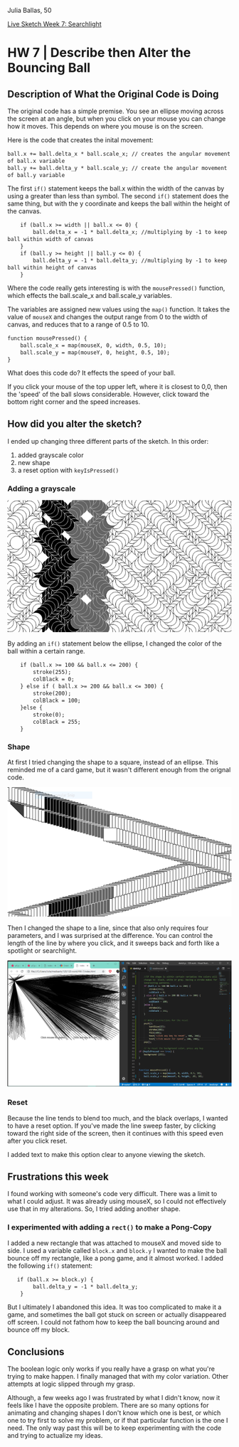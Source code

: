 Julia Ballas, 50

[Live Sketch Week 7: Searchlight](https://jballas.github.io/120-work/HW-7/index.html)


# HW 7 | Describe then Alter the Bouncing Ball

## Description of What the Original Code is Doing

<!--
--This is a Comment Block--

Please describe what the original code is doing.

Why is it working the way it is?
What does each line do?
How can you make the ball change direction?

-->
The original code has a simple premise. You see an ellipse moving across the screen at an angle, but when you click on your mouse you can change how it moves. This depends on where you mouse is on the screen.

Here is the code that creates the inital movement:

```JS
ball.x += ball.delta_x * ball.scale_x; // creates the angular movement of ball.x variable
ball.y += ball.delta_y * ball.scale_y; // create the angular movement of ball.y variable
```

  The first `if()` statement keeps the ball.x within the width of the canvas by using a greater than less than symbol. The second `if()` statement does the same thing, but with the y coordinate and keeps the ball within the height of the canvas.

```JS
    if (ball.x >= width || ball.x <= 0) {
        ball.delta_x = -1 * ball.delta_x; //multiplying by -1 to keep ball within width of canvas
    }
    if (ball.y >= height || ball.y <= 0) {
        ball.delta_y = -1 * ball.delta_y; //multiplying by -1 to keep ball within height of canvas
    }
```

Where the code really gets interesting is with the `mousePressed()` function, which effects the ball.scale_x and ball.scale_y variables.

 The variables are assigned new values using the `map()` function. It takes the value of `mouseX` and changes the output range from 0 to the width of canvas, and reduces that to a range of 0.5 to 10.

```JS
function mousePressed() {
    ball.scale_x = map(mouseX, 0, width, 0.5, 10);
    ball.scale_y = map(mouseY, 0, height, 0.5, 10);
}
```

What does this code do? It effects the speed of your ball.

If you click your mouse of the top upper left, where it is closest to 0,0, then the 'speed' of the ball slows considerable. However, click toward the bottom right corner and the speed increases.

## How did you alter the sketch?

<!--
Please describe how and why you changed the sketch?
-->

I ended up changing three different parts of the sketch. In this order:

1. added grayscale color
2. new shape
3. a reset option with `keyIsPressed()`

### Adding a grayscale

![Added grayscale to part of the canvas](screenshot_grayscale.PNG)

By adding an `if()` statement below the ellipse, I changed the color of the ball within a certain range.

```JS
    if (ball.x >= 100 && ball.x <= 200) {
        stroke(255);
        colBlack = 0;
    } else if ( ball.x >= 200 && ball.x <= 300) {
        stroke(200);
        colBlack = 100;
    }else {
        stroke(0);
        colBlack = 255;
    }
 ```

### Shape

At first I tried changing the shape to a square, instead of an ellipse. This reminded me of a card game, but it wasn't different enough from the orignal code.

![sketch with rectangles](screenshot_card_game.PNG)

Then I changed the shape to a line, since that also only requires four parameters, and I was surprised at the difference. You can control the length of the line by where you click, and it sweeps back and forth like a spotlight or searchlight.

![final sketch](screenshot_final_searchlights.PNG)

### Reset

Because the line tends to blend too much, and the black overlaps, I wanted to have a reset option. If you've made the line sweep faster, by clicking toward the right side of the screen, then it continues with this speed even after you click reset.

I added text to make this option clear to anyone viewing the sketch.

## Frustrations this week

I found working with someone's code very difficult. There was a limit to what I could adjust. It was already using mouseX, so I could not effectively use that in my alterations. So, I tried adding another shape.

### I experimented with adding a `rect()` to make a Pong-Copy

I added a new rectangle that was attached to mouseX and moved side to side. I used a variable called `block.x` and `block.y` I wanted to make the ball bounce off my rectangle, like a pong game, and it almost worked. I added the following `if()` statement:

```JS
   if (ball.x >= block.y) {
        ball.delta_y = -1 * ball.delta_y;
    }
```

But I ultimately I abandoned this idea. It was too complicated to make it a game, and sometimes the ball got stuck on screen or actually disappeared off screen. I could not fathom how to keep the ball bouncing around and bounce off my block.

## Conclusions

The boolean logic only works if you really have a grasp on what you're trying to make happen. I finally managed that with my color variation. Other attempts at logic slipped through my grasp.

Although, a few weeks ago I was frustrated by what I didn't know, now it feels like I have the opposite problem. There are so many options for animating and changing shapes I don't know which one is best, or which one to try first to solve my problem, or if that particular function is the one I need. The only way past this will be to keep experimenting with the code and trying to actualize my ideas.